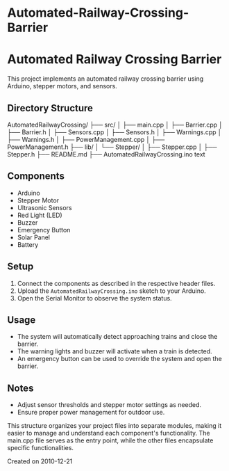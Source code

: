 # Automated-Railway-Crossing-Barrier


# Automated Railway Crossing Barrier

This project implements an automated railway crossing barrier using Arduino, stepper motors, and sensors.

## Directory Structure


AutomatedRailwayCrossing/
├── src/
│ ├── main.cpp
│ ├── Barrier.cpp
│ ├── Barrier.h
│ ├── Sensors.cpp
│ ├── Sensors.h
│ ├── Warnings.cpp
│ ├── Warnings.h
│ ├── PowerManagement.cpp
│ ├── PowerManagement.h
├── lib/
│ └── Stepper/
│ ├── Stepper.cpp
│ ├── Stepper.h
├── README.md
├── AutomatedRailwayCrossing.ino
text

## Components

- Arduino
- Stepper Motor
- Ultrasonic Sensors
- Red Light (LED)
- Buzzer
- Emergency Button
- Solar Panel
- Battery

## Setup

1. Connect the components as described in the respective header files.
2. Upload the `AutomatedRailwayCrossing.ino` sketch to your Arduino.
3. Open the Serial Monitor to observe the system status.

## Usage

- The system will automatically detect approaching trains and close the barrier.
- The warning lights and buzzer will activate when a train is detected.
- An emergency button can be used to override the system and open the barrier.

## Notes

- Adjust sensor thresholds and stepper motor settings as needed.
- Ensure proper power management for outdoor use.

This structure organizes your project files into separate modules, making it easier to manage and understand each component's functionality. The main.cpp file serves as the entry point, while the other files encapsulate specific functionalities.


Created on 2010-12-21